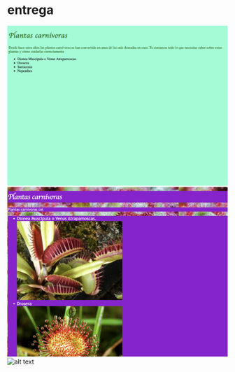 # entrega

![alt text](primera-captura.png "foto 1")
![alt text](segunda-captura.png "foto 2")
![alt text](tercera-captura.png "foto 3")
